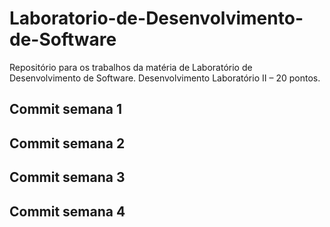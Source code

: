 # Laboratorio-de-Desenvolvimento-de-Software
Repositório para os trabalhos da matéria de Laboratório de Desenvolvimento de Software.
Desenvolvimento Laboratório II – 20 pontos.
## Commit semana 1
## Commit semana 2
## Commit semana 3
## Commit semana 4
